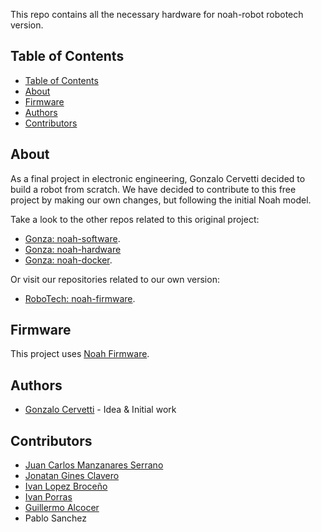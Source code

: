 This repo contains all the necessary hardware for noah-robot robotech version.

## Table of Contents

- [Table of Contents](#table-of-contents)
- [About](#about)
- [Firmware](#firmware)
- [Authors](#authors)
- [Contributors](#contributors)

## About

As a final project in electronic engineering, Gonzalo Cervetti decided to build a robot from scratch. We have decided to contribute to this free project by making our own changes, but following the initial Noah model.

Take a look to the other repos related to this original project:

- [Gonza: noah-software](https://github.com/GonzaCerv/noah-software).
- [Gonza: noah-hardware](https://github.com/GonzaCerv/noah-hardware)
- [Gonza: noah-docker](https://github.com/GonzaCerv/noah-docker).

Or visit our repositories related to our own version: 
- [RoboTech: noah-firmware](https://github.com/RoboTech-URJC/noah_firmware).

## Firmware

This project uses [Noah Firmware](https://github.com/RoboTech-URJC/noah_firmware).

## Authors

- [Gonzalo Cervetti](https://github.com/GonzaCerv) - Idea & Initial work

## Contributors
- [Juan Carlos Manzanares Serrano](https://github.com/Juancams)
- [Jonatan Gines Clavero](https://github.com/jginesclavero)
- [Ivan Lopez Broceño](https://github.com/ivrolan)
- [Ivan Porras](https://github.com/porrasp8)
- [Guillermo Alcocer](https://github.com/GuilleAQ)
- Pablo Sanchez
